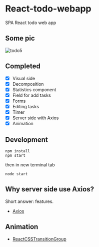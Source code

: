 # React-todo-webapp
SPA React todo web app

Some pic
------
![todo5](https://cloud.githubusercontent.com/assets/23314692/24155528/c824b122-0e5c-11e7-8ccf-1228d6e5ff48.jpg)


## Completed
- [x] Visual side
- [x] Decomposition
- [x] Statistics component
- [x] Field for add tasks
- [x] Forms
- [x] Editing tasks
- [x] Timer
- [x] Server side with Axios
- [x] Animation

## Development

```
npm install
npm start
```
then in new terminal tab

```
node start
```

## Why server side use Axios?
Short answer:  features.
- [Axios](https://github.com/mzabriskie/axios)

## Animation
- [ReactCSSTransitionGroup](https://www.npmjs.com/package/react-addons-css-transition-group)

